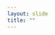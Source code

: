 ```yaml
---
layout: slide
title: ""
---
```


<section data-background-image="assets/images/Slide28.png" data-background-size="90%" data-background-position="center"></section>

